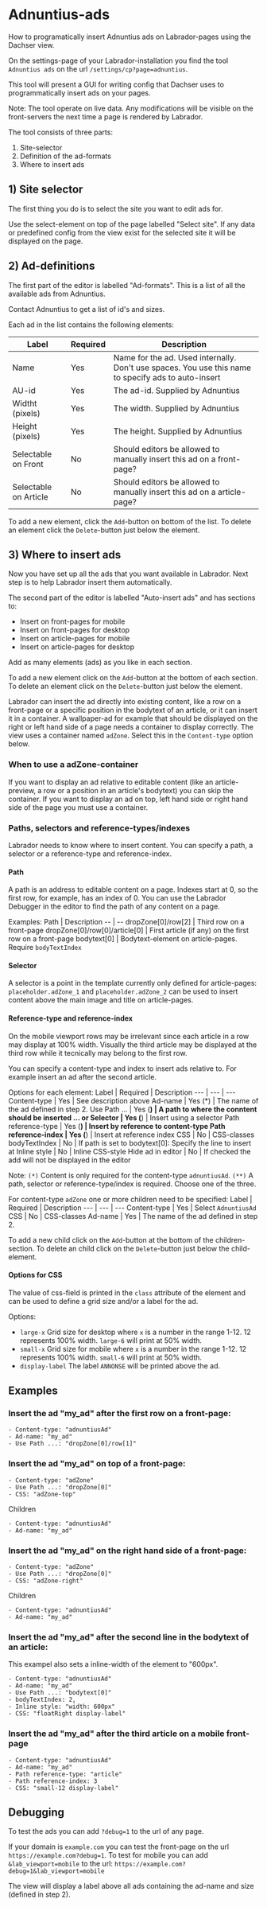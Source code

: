 # Adnuntius-ads

How to programatically insert Adnuntius ads on Labrador-pages using the Dachser view.

On the settings-page of your Labrador-installation you find the tool `Adnuntius ads` on the url `/settings/cp?page=adnuntius`.

This tool will present a GUI for writing config that Dachser uses to programmatically insert ads on your pages.

Note: The tool operate on live data. Any modifications will be visible on the front-servers the next time a page is rendered by Labrador.

The tool consists of three parts:
1) Site-selector
2) Definition of the ad-formats
3) Where to insert ads

## 1) Site selector
The first thing you do is to select the site you want to edit ads for.

Use the select-element on top of the page labelled "Select site". If any data or predefined config from the view exist for the selected site it will be displayed on the page.

## 2) Ad-definitions
The first part of the editor is labelled "Ad-formats". This is a list of all the available ads from Adnuntius.

Contact Adnuntius to get a list of id's and sizes. 

Each ad in the list contains the following elements:

Label                   | Required  | Description
---                     | ---       | ---
Name                    | Yes       | Name for the ad. Used internally. Don't use spaces. You use this name to specify ads to auto-insert
AU-id                   | Yes       | The ad-id. Supplied by Adnuntius
Widtht (pixels)         | Yes       | The width. Supplied by Adnuntius
Height (pixels)         | Yes       | The height. Supplied by Adnuntius
Selectable on Front     | No        | Should editors be allowed to manually insert this ad on a front-page?
Selectable on Article   | No        | Should editors be allowed to manually insert this ad on a article-page?

To add a new element, click the `Add`-button on bottom of the list. 
To delete an element click the `Delete`-button just below the element.

## 3) Where to insert ads
Now you have set up all the ads that you want available in Labrador. Next step is to help Labrador insert them automatically.

The second part of the editor is labelled "Auto-insert ads" and has sections to:
- Insert on front-pages for mobile
- Insert on front-pages for desktop
- Insert on article-pages for mobile
- Insert on article-pages for desktop

Add as many elements (ads) as you like in each section.

To add a new element click on the `Add`-button at the bottom of each section. 
To delete an element click on the `Delete`-button just below the element.

Labrador can insert the ad directly into existing content, like a row on a front-page or a specific position in the bodytext of an article,
or it can insert it in a container. A wallpaper-ad for example that should be displayed on the right or left hand side of a page needs a container to display correctly.
The view uses a container named `adZone`. Select this in the `Content-type` option below.

### When to use a adZone-container
If you want to display an ad relative to editable content (like an article-preview, a row or a position in an article's bodytext) you can skip the container.
If you want to display an ad on top, left hand side or right hand side of the page you must use a container.

### Paths, selectors and reference-types/indexes
Labrador needs to know where to insert content. You can specify a path, a selector or a reference-type and reference-index.

#### Path
A path is an address to editable content on a page. Indexes start at 0, so the first row, for example, has an index of 0.
You can use the Labrador Debugger in the editor to find the path of any content on a page.

Examples:
Path                              | Description
--                                | --
dropZone[0]/row[2]                | Third row on a front-page
dropZone[0]/row[0]/article[0]     | First article (if any) on the first row on a front-page
bodytext[0]                       | Bodytext-element on article-pages. Require `bodyTextIndex`

#### Selector
A selector is a point in the template currently only defined for article-pages:
`placeholder.adZone_1` and `placeholder.adZone_2` can be used to insert content above the main image and title on article-pages.

#### Reference-type and reference-index
On the mobile viewport rows may be irrelevant since each article in a row may display at 100% width.
Visually the third article may be displayed at the third row while it tecnically may belong to the first row.

You can specify a content-type and index to insert ads relative to. For example insert an ad after the second article.

Options for each element:
Label                   | Required  | Description
---                     | ---       | ---
Content-type            | Yes       | See description above
Ad-name                 | Yes (*)   | The name of the ad defined in step 2.
Use Path ...            | Yes (**)  | A path to where the conntent should be inserted
... or Selector         | Yes (**)  | Insert using a selector
Path reference-type     | Yes (**)  | Insert by reference to content-type
Path reference-index    | Yes (**)  | Insert at reference index
CSS                     | No        | CSS-classes
bodyTextIndex           | No        | If path is set to bodytext[0]: Specify the line to insert at
Inline style            | No        | Inline CSS-style
Hide ad in editor       | No        | If checked the add will not be displayed in the editor

Note:
`(*)` Content is only required for the content-type `adnuntiusAd`.
`(**)` A path, selector or reference-type/index is required. Choose one of the three.

For content-type `adZone` one or more children need to be specified:
Label                   | Required  | Description
---                     | ---       | ---
Content-type            | Yes       | Select `AdnuntiusAd`
CSS                     | No        | CSS-classes
Ad-name                 | Yes       | The name of the ad defined in step 2.

To add a new child click on the `Add`-button at the bottom of the children-section. 
To delete an child click on the `Delete`-button just below the child-element.

#### Options for CSS
The value of css-field is printed in the `class` attribute of the element and can be used to define a grid size and/or a label for the ad. 

Options:
- `large-x` Grid size for desktop where `x` is a number in the range 1-12. 12 represents 100% width. `large-6` will print at 50% width.
- `small-x` Grid size for mobile where `x` is a number in the range 1-12. 12 represents 100% width. `small-6` will print at 50% width.
- `display-label` The label `ANNONSE` will be printed above the ad.

## Examples

### Insert the ad "my_ad" after the first row on a front-page:
```
- Content-type: "adnuntiusAd"
- Ad-name: "my_ad"
- Use Path ...: "dropZone[0]/row[1]"
```

### Insert the ad "my_ad" on top of a front-page:
```
- Content-type: "adZone"
- Use Path ...: "dropZone[0]"
- CSS: "adZone-top"
```
Children
```
- Content-type: "adnuntiusAd"
- Ad-name: "my_ad"
```

### Insert the ad "my_ad" on the right hand side of a front-page:
```
- Content-type: "adZone"
- Use Path ...: "dropZone[0]"
- CSS: "adZone-right"
```
Children
```
- Content-type: "adnuntiusAd"
- Ad-name: "my_ad"
```

### Insert the ad "my_ad" after the second line in the bodytext of an article:
This exampel also sets a inline-width of the element to "600px".
```
- Content-type: "adnuntiusAd"
- Ad-name: "my_ad"
- Use Path ...: "bodytext[0]"
- bodyTextIndex: 2,
- Inline style: "width: 600px"
- CSS: "floatRight display-label"
```

### Insert the ad "my_ad" after the third article on a mobile front-page
```
- Content-type: "adnuntiusAd"
- Ad-name: "my_ad"
- Path reference-type: "article"
- Path reference-index: 3
- CSS: "small-12 display-label"
```

## Debugging
To test the ads you can add `?debug=1` to the url of any page.

If your domain is `example.com` you can test the front-page on the url `https://example.com?debug=1`.
To test for mobile you can add `&lab_viewport=mobile` to the url: `https://example.com?debug=1&lab_viewport=mobile`

The view will display a label above all ads containing the ad-name and size (defined in step 2).
